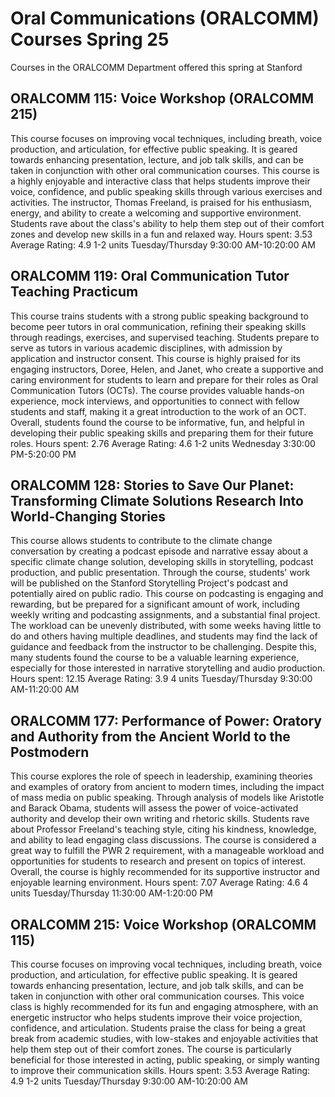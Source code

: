 # Oral Communications (ORALCOMM) Courses Spring 25 
Courses in the ORALCOMM Department offered this spring at Stanford
 ## ORALCOMM 115: Voice Workshop (ORALCOMM 215)
This course focuses on improving vocal techniques, including breath, voice production, and articulation, for effective public speaking. It is geared towards enhancing presentation, lecture, and job talk skills, and can be taken in conjunction with other oral communication courses.
This course is a highly enjoyable and interactive class that helps students improve their voice, confidence, and public speaking skills through various exercises and activities. The instructor, Thomas Freeland, is praised for his enthusiasm, energy, and ability to create a welcoming and supportive environment. Students rave about the class's ability to help them step out of their comfort zones and develop new skills in a fun and relaxed way.
Hours spent: 3.53
Average Rating: 4.9
1-2 units
Tuesday/Thursday 9:30:00 AM-10:20:00 AM
## ORALCOMM 119: Oral Communication Tutor Teaching Practicum
This course trains students with a strong public speaking background to become peer tutors in oral communication, refining their speaking skills through readings, exercises, and supervised teaching. Students prepare to serve as tutors in various academic disciplines, with admission by application and instructor consent.
This course is highly praised for its engaging instructors, Doree, Helen, and Janet, who create a supportive and caring environment for students to learn and prepare for their roles as Oral Communication Tutors (OCTs). The course provides valuable hands-on experience, mock interviews, and opportunities to connect with fellow students and staff, making it a great introduction to the work of an OCT. Overall, students found the course to be informative, fun, and helpful in developing their public speaking skills and preparing them for their future roles.
Hours spent: 2.76
Average Rating: 4.6
1-2 units
Wednesday 3:30:00 PM-5:20:00 PM
## ORALCOMM 128: Stories to Save Our Planet: Transforming Climate Solutions Research Into World-Changing Stories
This course allows students to contribute to the climate change conversation by creating a podcast episode and narrative essay about a specific climate change solution, developing skills in storytelling, podcast production, and public presentation. Through the course, students' work will be published on the Stanford Storytelling Project's podcast and potentially aired on public radio.
This course on podcasting is engaging and rewarding, but be prepared for a significant amount of work, including weekly writing and podcasting assignments, and a substantial final project. The workload can be unevenly distributed, with some weeks having little to do and others having multiple deadlines, and students may find the lack of guidance and feedback from the instructor to be challenging. Despite this, many students found the course to be a valuable learning experience, especially for those interested in narrative storytelling and audio production.
Hours spent: 12.15
Average Rating: 3.9
4 units
Tuesday/Thursday 9:30:00 AM-11:20:00 AM
## ORALCOMM 177: Performance of Power: Oratory and Authority from the Ancient World to the Postmodern
This course explores the role of speech in leadership, examining theories and examples of oratory from ancient to modern times, including the impact of mass media on public speaking. Through analysis of models like Aristotle and Barack Obama, students will assess the power of voice-activated authority and develop their own writing and rhetoric skills.
Students rave about Professor Freeland's teaching style, citing his kindness, knowledge, and ability to lead engaging class discussions. The course is considered a great way to fulfill the PWR 2 requirement, with a manageable workload and opportunities for students to research and present on topics of interest. Overall, the course is highly recommended for its supportive instructor and enjoyable learning environment.
Hours spent: 7.07
Average Rating: 4.6
4 units
Tuesday/Thursday 11:30:00 AM-1:20:00 PM
## ORALCOMM 215: Voice Workshop (ORALCOMM 115)
This course focuses on improving vocal techniques, including breath, voice production, and articulation, for effective public speaking. It is geared towards enhancing presentation, lecture, and job talk skills, and can be taken in conjunction with other oral communication courses.
This voice class is highly recommended for its fun and engaging atmosphere, with an energetic instructor who helps students improve their voice projection, confidence, and articulation. Students praise the class for being a great break from academic studies, with low-stakes and enjoyable activities that help them step out of their comfort zones. The course is particularly beneficial for those interested in acting, public speaking, or simply wanting to improve their communication skills.
Hours spent: 3.53
Average Rating: 4.9
1-2 units
Tuesday/Thursday 9:30:00 AM-10:20:00 AM